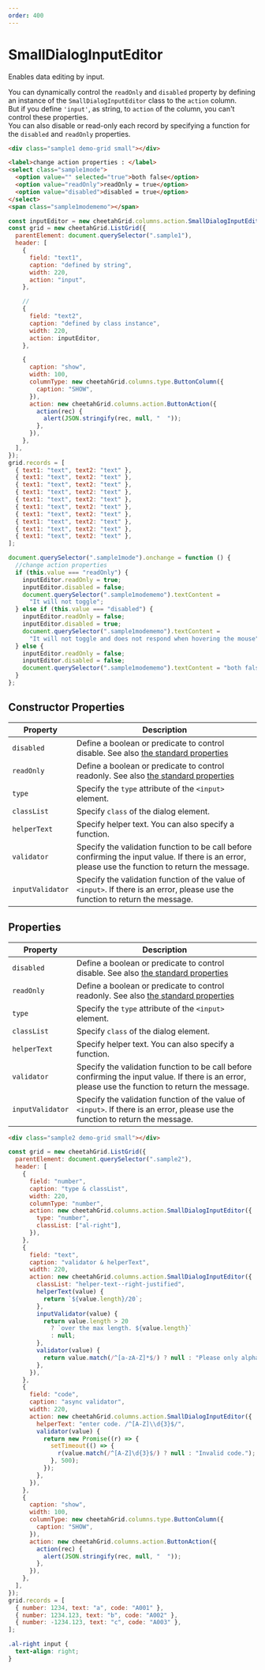 ```yaml
---
order: 400
---
```


# SmallDialogInputEditor

Enables data editing by input.

You can dynamically control the `readOnly` and `disabled` property by defining an instance of the `SmallDialogInputEditor` class to the `action` column.  
But if you define `'input'`, as string, to `action` of the column, you can't control these properties.  
You can also disable or read-only each record by specifying a function for the `disabled` and `readOnly` properties.

<code-preview>

```html
<div class="sample1 demo-grid small"></div>

<label>change action properties : </label>
<select class="sample1mode">
  <option value="" selected="true">both false</option>
  <option value="readOnly">readOnly = true</option>
  <option value="disabled">disabled = true</option>
</select>
<span class="sample1modememo"></span>
```

```js
const inputEditor = new cheetahGrid.columns.action.SmallDialogInputEditor();
const grid = new cheetahGrid.ListGrid({
  parentElement: document.querySelector(".sample1"),
  header: [
    {
      field: "text1",
      caption: "defined by string",
      width: 220,
      action: "input",
    },

    //
    {
      field: "text2",
      caption: "defined by class instance",
      width: 220,
      action: inputEditor,
    },

    {
      caption: "show",
      width: 100,
      columnType: new cheetahGrid.columns.type.ButtonColumn({
        caption: "SHOW",
      }),
      action: new cheetahGrid.columns.action.ButtonAction({
        action(rec) {
          alert(JSON.stringify(rec, null, "  "));
        },
      }),
    },
  ],
});
grid.records = [
  { text1: "text", text2: "text" },
  { text1: "text", text2: "text" },
  { text1: "text", text2: "text" },
  { text1: "text", text2: "text" },
  { text1: "text", text2: "text" },
  { text1: "text", text2: "text" },
  { text1: "text", text2: "text" },
  { text1: "text", text2: "text" },
  { text1: "text", text2: "text" },
  { text1: "text", text2: "text" },
];

document.querySelector(".sample1mode").onchange = function () {
  //change action properties
  if (this.value === "readOnly") {
    inputEditor.readOnly = true;
    inputEditor.disabled = false;
    document.querySelector(".sample1modememo").textContent =
      "It will not toggle";
  } else if (this.value === "disabled") {
    inputEditor.readOnly = false;
    inputEditor.disabled = true;
    document.querySelector(".sample1modememo").textContent =
      "It will not toggle and does not respond when hovering the mouse";
  } else {
    inputEditor.readOnly = false;
    inputEditor.disabled = false;
    document.querySelector(".sample1modememo").textContent = "both false";
  }
};
```

</code-preview>

## Constructor Properties

| Property         | Description                                                                                                                                        |
| ---------------- | -------------------------------------------------------------------------------------------------------------------------------------------------- |
| `disabled`       | Define a boolean or predicate to control disable. See also [the standard properties]                                                               |
| `readOnly`       | Define a boolean or predicate to control readonly. See also [the standard properties]                                                              |
| `type`           | Specify the `type` attribute of the `<input>` element.                                                                                             |
| `classList`      | Specify `class` of the dialog element.                                                                                                             |
| `helperText`     | Specify helper text. You can also specify a function.                                                                                              |
| `validator`      | Specify the validation function to be call before confirming the input value. If there is an error, please use the function to return the message. |
| `inputValidator` | Specify the validation function of the value of `<input>`. If there is an error, please use the function to return the message.                    |

[the standard properties]: ./standard-properties.md

## Properties

| Property         | Description                                                                                                                                        |
| ---------------- | -------------------------------------------------------------------------------------------------------------------------------------------------- |
| `disabled`       | Define a boolean or predicate to control disable. See also [the standard properties]                                                               |
| `readOnly`       | Define a boolean or predicate to control readonly. See also [the standard properties]                                                              |
| `type`           | Specify the `type` attribute of the `<input>` element.                                                                                             |
| `classList`      | Specify `class` of the dialog element.                                                                                                             |
| `helperText`     | Specify helper text. You can also specify a function.                                                                                              |
| `validator`      | Specify the validation function to be call before confirming the input value. If there is an error, please use the function to return the message. |
| `inputValidator` | Specify the validation function of the value of `<input>`. If there is an error, please use the function to return the message.                    |

<code-preview>

```html
<div class="sample2 demo-grid small"></div>
```

```js
const grid = new cheetahGrid.ListGrid({
  parentElement: document.querySelector(".sample2"),
  header: [
    {
      field: "number",
      caption: "type & classList",
      width: 220,
      columnType: "number",
      action: new cheetahGrid.columns.action.SmallDialogInputEditor({
        type: "number",
        classList: ["al-right"],
      }),
    },
    {
      field: "text",
      caption: "validator & helperText",
      width: 220,
      action: new cheetahGrid.columns.action.SmallDialogInputEditor({
        classList: "helper-text--right-justified",
        helperText(value) {
          return `${value.length}/20`;
        },
        inputValidator(value) {
          return value.length > 20
            ? `over the max length. ${value.length}`
            : null;
        },
        validator(value) {
          return value.match(/^[a-zA-Z]*$/) ? null : "Please only alphabet.";
        },
      }),
    },
    {
      field: "code",
      caption: "async validator",
      width: 220,
      action: new cheetahGrid.columns.action.SmallDialogInputEditor({
        helperText: "enter code. /^[A-Z]\\d{3}$/",
        validator(value) {
          return new Promise((r) => {
            setTimeout(() => {
              r(value.match(/^[A-Z]\d{3}$/) ? null : "Invalid code.");
            }, 500);
          });
        },
      }),
    },
    {
      caption: "show",
      width: 100,
      columnType: new cheetahGrid.columns.type.ButtonColumn({
        caption: "SHOW",
      }),
      action: new cheetahGrid.columns.action.ButtonAction({
        action(rec) {
          alert(JSON.stringify(rec, null, "  "));
        },
      }),
    },
  ],
});
grid.records = [
  { number: 1234, text: "a", code: "A001" },
  { number: 1234.123, text: "b", code: "A002" },
  { number: -1234.123, text: "c", code: "A003" },
];
```

```css
.al-right input {
  text-align: right;
}
```

</code-preview>
